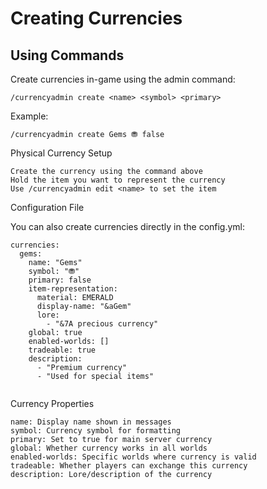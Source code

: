 # Creating Currencies

## Using Commands
Create currencies in-game using the admin command:

```
/currencyadmin create <name> <symbol> <primary>
```


Example:

```
/currencyadmin create Gems ⛃ false
```

Physical Currency Setup

    Create the currency using the command above
    Hold the item you want to represent the currency
    Use /currencyadmin edit <name> to set the item

Configuration File

You can also create currencies directly in the config.yml:

```
currencies:
  gems:
    name: "Gems"
    symbol: "⛃"
    primary: false
    item-representation:
      material: EMERALD
      display-name: "&aGem"
      lore:
        - "&7A precious currency"
    global: true
    enabled-worlds: []
    tradeable: true
    description:
      - "Premium currency"
      - "Used for special items"


```
Currency Properties

    name: Display name shown in messages
    symbol: Currency symbol for formatting
    primary: Set to true for main server currency
    global: Whether currency works in all worlds
    enabled-worlds: Specific worlds where currency is valid
    tradeable: Whether players can exchange this currency
    description: Lore/description of the currency
